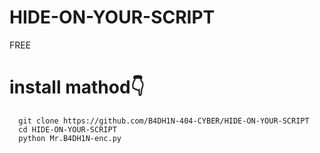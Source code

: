# HIDE-ON-YOUR-SCRIPT
FREE

# install mathod👇

      git clone https://github.com/B4DH1N-404-CYBER/HIDE-ON-YOUR-SCRIPT
      cd HIDE-ON-YOUR-SCRIPT
      python Mr.B4DH1N-enc.py
      
